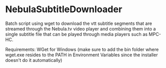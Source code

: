 # NebulaSubtitleDownloader
Batch script using wget to download the vtt subtitle segments that are streamed through the Nebula.tv video player and combining them into a single subtitle file that can be played through media players such as MPC-HC.

Requirements:
WGet for Windows (make sure to add the bin folder where wget.exe resides to the PATH in Environment Variables since the installer doesn't do it automatically)
